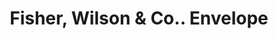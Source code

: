---
doi: 10.7916/D8FR17QB
date_other: '1884'
date_other_textual: '1884'
form: printed ephemera
genre:
- Envelopes
name:
- Fisher, Wilson & Co.
object_in_context_url: https://biggert.cul.columbia.edu/items/view/ave_biggert_01283
subject_hierarchical_geographic:
- Cleveland, Ohio, United States
subject_name:
- Fisher, Wilson & Co.
title: Fisher, Wilson & Co.. Envelope
sort_title: Fisher, Wilson & Co.. Envelope
call_number: ave_biggert_01283
coordinates:
- 41.48222222222223,-81.66972222222223
pid: ave_biggert_01283
identifiers: ave_biggert_01283
thumbnail: https://derivativo-1.library.columbia.edu/iiif/2/ldpd:343118/full/!256,256/0/native.jpg
permalink: /biggert/ave_biggert_01283/
layout: iiif-image-page
---